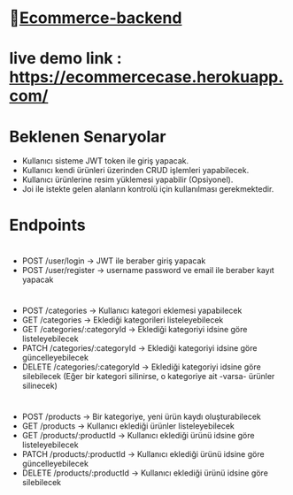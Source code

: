 # 🔗[Ecommerce-backend](https://ecommercecase.herokuapp.com/)

# live demo link : https://ecommercecase.herokuapp.com/

# Beklenen Senaryolar

* Kullanıcı sisteme JWT token ile giriş yapacak.
* Kullanıcı kendi ürünleri üzerinden CRUD işlemleri yapabilecek.
* Kullanıcı ürünlerine resim yüklemesi yapabilir (Opsiyonel).
* Joi ile istekte gelen alanların kontrolü için kullanılması gerekmektedir.

# Endpoints

# 

* POST   /user/login              -> JWT ile beraber giriş yapacak
* POST   /user/register           -> username password ve email ile beraber kayıt yapacak
#
* POST   /categories              -> Kullanıcı kategori eklemesi yapabilecek
* GET    /categories              -> Eklediği kategorileri listeleyebilecek
* GET    /categories/:categoryId  -> Eklediği kategoriyi idsine göre listeleyebilecek
* PATCH  /categories/:categoryId  -> Eklediği kategoriyi idsine göre güncelleyebilecek
* DELETE /categories/:categoryId  -> Eklediği kategoriyi idsine göre silebilecek (Eğer bir kategori silinirse, o kategoriye ait -varsa- ürünler silinecek)
#
* POST   /products                -> Bir kategoriye, yeni ürün kaydı oluşturabilecek
* GET    /products                -> Kullanıcı eklediği ürünler listeleyebilecek
* GET    /products/:productId     -> Kullanıcı eklediği ürünü idsine göre listeleyebilecek
* PATCH  /products/:productId     -> Kullanıcı eklediği ürünü idsine göre güncelleyebilecek
* DELETE /products/:productId    -> Kullanıcı eklediği ürünü idsine göre silebilecek

